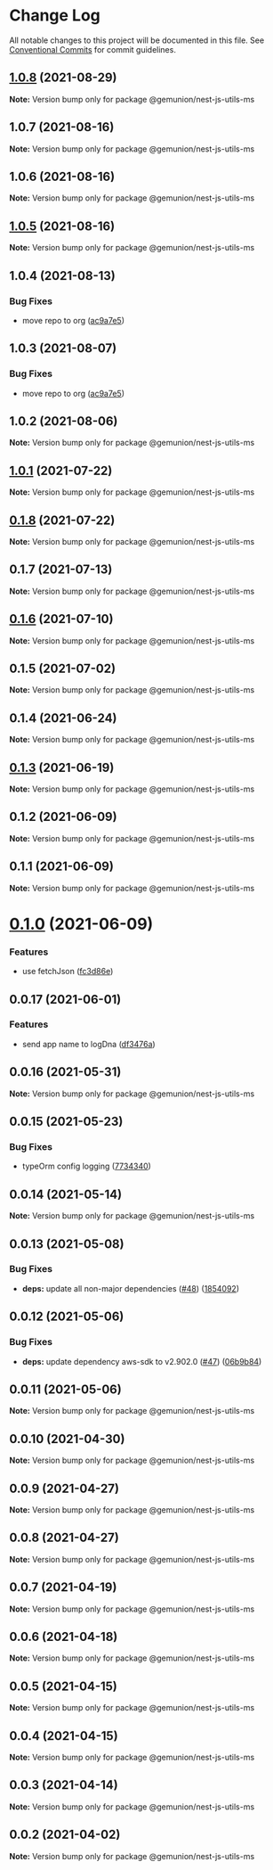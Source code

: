 # Change Log

All notable changes to this project will be documented in this file.
See [Conventional Commits](https://conventionalcommits.org) for commit guidelines.

## [1.0.8](https://github.com/gemunion/nestjs-packages/compare/@gemunion/nest-js-utils-ms@1.0.7...@gemunion/nest-js-utils-ms@1.0.8) (2021-08-29)

**Note:** Version bump only for package @gemunion/nest-js-utils-ms





## 1.0.7 (2021-08-16)

**Note:** Version bump only for package @gemunion/nest-js-utils-ms





## 1.0.6 (2021-08-16)

**Note:** Version bump only for package @gemunion/nest-js-utils-ms





## [1.0.5](https://github.com/gemunion/nestjs-packages/compare/@gemunion/nest-js-utils-ms@1.0.4...@gemunion/nest-js-utils-ms@1.0.5) (2021-08-16)

**Note:** Version bump only for package @gemunion/nest-js-utils-ms





## 1.0.4 (2021-08-13)


### Bug Fixes

* move repo to org ([ac9a7e5](https://github.com/gemunion/nestjs-packages/commit/ac9a7e51e47bf69ef30b19abbc67274405c13200))





## 1.0.3 (2021-08-07)


### Bug Fixes

* move repo to org ([ac9a7e5](https://github.com/gemunion/nestjs-packages/commit/ac9a7e51e47bf69ef30b19abbc67274405c13200))





## 1.0.2 (2021-08-06)

**Note:** Version bump only for package @gemunion/nest-js-utils-ms





## [1.0.1](https://github.com/gemunion/nestjs-packages/compare/@gemunion/nest-js-utils-ms@0.1.8...@gemunion/nest-js-utils-ms@1.0.1) (2021-07-22)

**Note:** Version bump only for package @gemunion/nest-js-utils-ms





## [0.1.8](https://github.com/gemunion/nestjs-packages/compare/@gemunion/nest-js-utils-ms@0.1.7...@gemunion/nest-js-utils-ms@0.1.8) (2021-07-22)

**Note:** Version bump only for package @gemunion/nest-js-utils-ms





## 0.1.7 (2021-07-13)

**Note:** Version bump only for package @gemunion/nest-js-utils-ms





## [0.1.6](https://github.com/gemunion/nestjs-packages/compare/@gemunion/nest-js-utils-ms@0.1.5...@gemunion/nest-js-utils-ms@0.1.6) (2021-07-10)

**Note:** Version bump only for package @gemunion/nest-js-utils-ms





## 0.1.5 (2021-07-02)

**Note:** Version bump only for package @gemunion/nest-js-utils-ms





## 0.1.4 (2021-06-24)

**Note:** Version bump only for package @gemunion/nest-js-utils-ms





## [0.1.3](https://github.com/gemunion/nestjs-packages/compare/@gemunion/nest-js-utils-ms@0.1.2...@gemunion/nest-js-utils-ms@0.1.3) (2021-06-19)

**Note:** Version bump only for package @gemunion/nest-js-utils-ms





## 0.1.2 (2021-06-09)

**Note:** Version bump only for package @gemunion/nest-js-utils-ms





## 0.1.1 (2021-06-09)

**Note:** Version bump only for package @gemunion/nest-js-utils-ms





# [0.1.0](https://github.com/gemunion/nestjs-packages/compare/@gemunion/nest-js-utils-ms@0.0.17...@gemunion/nest-js-utils-ms@0.1.0) (2021-06-09)


### Features

* use fetchJson ([fc3d86e](https://github.com/gemunion/nestjs-packages/commit/fc3d86e0a27e2cf4387d8706222abae24bde9b16))





## 0.0.17 (2021-06-01)


### Features

* send app name to logDna ([df3476a](https://github.com/gemunion/nestjs-packages/commit/df3476a4a17098fdf80f99cf2400d114cd4e47ad))





## 0.0.16 (2021-05-31)

**Note:** Version bump only for package @gemunion/nest-js-utils-ms





## 0.0.15 (2021-05-23)


### Bug Fixes

* typeOrm config logging ([7734340](https://github.com/gemunion/nestjs-packages/commit/77343402c7e0c63d3d19bfc55df29b961f68eaaa))





## 0.0.14 (2021-05-14)

**Note:** Version bump only for package @gemunion/nest-js-utils-ms





## 0.0.13 (2021-05-08)


### Bug Fixes

* **deps:** update all non-major dependencies ([#48](https://github.com/gemunion/nestjs-packages/issues/48)) ([1854092](https://github.com/gemunion/nestjs-packages/commit/1854092c4d51e9ec43aa1d75bb43037c21b11630))





## 0.0.12 (2021-05-06)


### Bug Fixes

* **deps:** update dependency aws-sdk to v2.902.0 ([#47](https://github.com/gemunion/nestjs-packages/issues/47)) ([06b9b84](https://github.com/gemunion/nestjs-packages/commit/06b9b845709c6eb67b7e04277f86ecb9bf19fc73))





## 0.0.11 (2021-05-06)

**Note:** Version bump only for package @gemunion/nest-js-utils-ms





## 0.0.10 (2021-04-30)

**Note:** Version bump only for package @gemunion/nest-js-utils-ms





## 0.0.9 (2021-04-27)

**Note:** Version bump only for package @gemunion/nest-js-utils-ms





## 0.0.8 (2021-04-27)

**Note:** Version bump only for package @gemunion/nest-js-utils-ms





## 0.0.7 (2021-04-19)

**Note:** Version bump only for package @gemunion/nest-js-utils-ms





## 0.0.6 (2021-04-18)

**Note:** Version bump only for package @gemunion/nest-js-utils-ms





## 0.0.5 (2021-04-15)

**Note:** Version bump only for package @gemunion/nest-js-utils-ms





## 0.0.4 (2021-04-15)

**Note:** Version bump only for package @gemunion/nest-js-utils-ms





## 0.0.3 (2021-04-14)

**Note:** Version bump only for package @gemunion/nest-js-utils-ms





## 0.0.2 (2021-04-02)

**Note:** Version bump only for package @gemunion/nest-js-utils-ms
